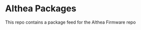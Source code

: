 Althea Packages
===================

This repo contains a package feed for the Althea Firmware repo
